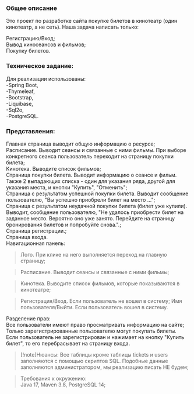 <h3>Общее описание</h3>

Это проект по разработке сайта покупке билетов в кинотеатр (один кинотеатр, а не сеть).
Наша задача написать только:

Регистрацию/Вход;<br>
Вывод киносеансов и фильмов;<br>
Покупку билетов.<br>
<h3>Техническое задание:</h3>

Для реализации использованы:<br>
-Spring Boot,<br>
-Thymeleaf,<br>
-Bootstrap,<br>
-Liquibase,<br>
-Sql2o,<br>
-PostgreSQL.

<h3>Представления:</h3>
Главная страница выводит общую информацию о ресурсе;<br>
Расписание. Выводит сеансы и связанные с ними фильмы. При выборе конкретного сеанса пользователь переходит
на страницу покупки билета;<br>
Кинотека. Выводите список фильмов;<br>
Страница покупки билета. Выводит информацию о сеансе и фильм. Также 2 выпадающих списка - один для указания ряда,
другой для указания места, и кнопки "Купить", "Отменить";<br>
Страница с результатом успешной покупки билета. Выводит сообщение пользователю,
"Вы успешно приобрели билет на место ...";<br>
Страница с результатом неудачной покупки билета (билет уже купили). Выводит, сообщение пользователю,
"Не удалось приобрести билет на заданное место. Вероятно оно уже занято. 
Перейдите на страницу бронирования билетов и попробуйте снова.".;<br>
Страница регистрации.;<br>
Страница входа.<br>
Навигационная панель:

>Лого. При клике на него выполняется переход на главную страницу;

>Расписание. Выводит сеансы и связанные с ними фильмы;

>Кинотека. Выводите список фильмов, которые показываются в кинотеатре;

>Регистрация/Вход. Если пользователь не вошел в систему;
Имя пользователя/Выйти. Если пользователь вошел в систему.<br>

Разделение прав:<br>
Все пользователи имеют право просматривать информацию на сайте;<br>
Только зарегистрированные пользователю могут покупать билеты. Если пользователь не зарегистрирован и нажимает на кнопку
"Купить билет", то его перебрасывает на страницу входа.

>[!note]Нюансы:
Все таблицы кроме таблицы tickets и users заполняются с помощью скриптов SQL.
> Подобные данные заполняются администратором, мы реализацию писать НЕ будем;

>Требования к окружению: <br>
> Java 17, Maven 3.8, PostgreSQL 14;
